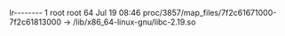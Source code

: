 lr-------- 1 root root 64 Jul 19 08:46 proc/3857/map_files/7f2c61671000-7f2c61813000 -> /lib/x86_64-linux-gnu/libc-2.19.so
